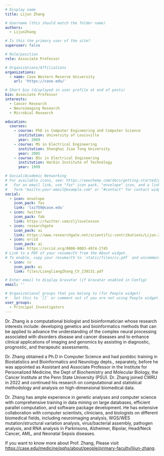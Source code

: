 ```yaml
---
# Display name
title: Lijun Zhang

# Username (this should match the folder name)
authors:
  - LijunZhang

# Is this the primary user of the site?
superuser: false

# Role/position
role: Associate Professor

# Organizations/Affiliations
organizations:
  - name: Case Western Reserve University
    url: 'https://case.edu/'

# Short bio (displayed in user profile at end of posts)
bio: Associate Professor
interests:
  - Cancer Research
  - Neuroimaging Research
  - Microbial Research

education:
  courses: 
    - course: PhD in Computer Engineering and Computer Science
      institution: University of Louisville
      year: 2009
    - course: MS in Electrical Engineering
      institution: Shanghai Jiao Tong University
      year: 2005
    - course: BSc in Electrical Engineering
      institution: Harbin Institute of Technology
      year: 1999

# Social/Academic Networking
# For available icons, see: https://wowchemy.com/docs/getting-started/page-builder/#icons
#   For an email link, use "fas" icon pack, "envelope" icon, and a link in the
#   form "mailto:your-email@example.com" or "#contact" for contact widget.
social:
  - icon: envelope
    icon_pack: fas
    link: 'lxz759@case.edu'
  - icon: twitter
    icon_pack: fab
    link: https://twitter.com/zljlovelesson
  - icon: researchgate
    icon_pack: ai
    link: https://www.researchgate.net/scientific-contributions/Lijun-Zhang-2173184894
  - icon: orcid
    icon_pack: ai
    link: https://orcid.org/0000-0003-4974-2745
# Link to a PDF of your resume/CV from the About widget.
# To enable, copy your resume/CV to `static/files/cv.pdf` and uncomment the lines below.
  - icon: cv
    icon_pack: ai
    link: files/LiangliangZhang_CV_230131.pdf

# Enter email to display Gravatar (if Gravatar enabled in Config)
email: ''

# Organizational groups that you belong to (for People widget)
#   Set this to `[]` or comment out if you are not using People widget.
user_groups:
  - Principal Investigators
---
```


Dr. Zhang is a computational biologist and bioinformatician whose research interests include: developing genetics and bioinformatics methods that can be applied to advance the understanding of the complex neural processing associated with disorders disease and cancer diseases and to enhance clinical applications of imaging and genomics by assisting in diagnostic, prognostic, and therapeutic assessments.

Dr. Zhang obtained a Ph.D in Computer Science and had postdoc training in Biostatistics and Bioinformatics and Neurology depts., separately, before he was appointed as Assistant and Associate Professor in the Institute for Personalized Medicine, the Dept of Biochemistry and Molecular Biology, the Cancer Institute at the Penn State University (PSU). Dr. Zhang joined CWRU in 2022 and continued his research on computational and statistical methodology and analysis on high-dimensional biomedical data.

Dr. Zhang has ample experience in genetic analyses and computer science with comprehensive training in data mining on large databases, efficient parallel computation, and software package development. He has extensive collaboration with computer scientists, clinicians, and biologists on different biomedical fields, including neuroimaging analysis, WGS/WES mutation/structural variation analysis, virus/bacterial assembly, pathogen analysis, and RNA analysis in Parkinsons, Alzheimer, Bipolar, Head/Neck Cancer, AML, and Neonatal Sepsis diseases.

If you want to know more about Prof. Zhang, Please visit https://case.edu/medicine/pqhs/about/people/primary-faculty/lijun-zhang.
